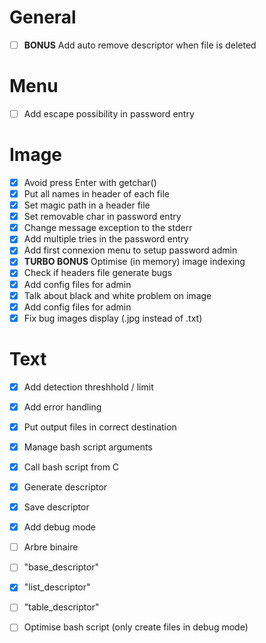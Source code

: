 # General
- [ ] **BONUS** Add auto remove descriptor when file is deleted

# Menu
- [ ] Add escape possibility in password entry

# Image
- [x] Avoid press Enter with getchar()
- [x] Put all names in header of each file
- [x] Set magic path in a header file 
- [x] Set removable char in password entry
- [x] Change message exception to the stderr
- [x] Add multiple tries in the password entry
- [x] Add first connexion menu to setup password admin
- [x] **TURBO BONUS** Optimise (in memory) image indexing
- [x] Check if headers file generate bugs
- [x] Add config files for admin
- [X] Talk about black and white problem on image
- [x] Add config files for admin
- [x] Fix bug images display (.jpg instead of .txt)

# Text
- [X] Add detection threshhold / limit
- [X] Add error handling
- [X] Put output files in correct destination
- [X] Manage bash script arguments
- [X] Call bash script from C
- [X] Generate descriptor
- [X] Save descriptor
- [X] Add debug mode

- [ ] Arbre binaire
- [ ] "base_descriptor"
- [X] "list_descriptor"
- [ ] "table_descriptor"
- [ ] Optimise bash script (only create files in debug mode)